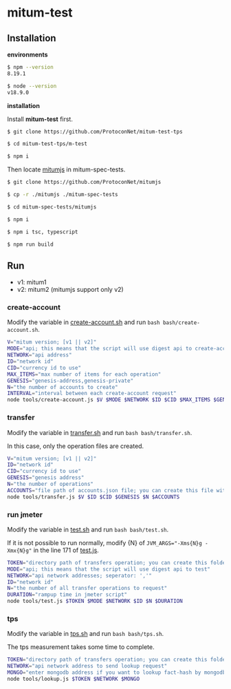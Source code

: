 # mitum-test

## Installation

__environments__

```sh
$ npm --version
8.19.1

$ node --version
v18.9.0
```

__installation__

Install __mitum-test__ first.

```sh
$ git clone https://github.com/ProtoconNet/mitum-test-tps

$ cd mitum-test-tps/m-test

$ npm i
```

Then locate [mitumjs](https://github.com/ProtoconNet/mitumjs) in mitum-spec-tests.

```sh
$ git clone https://github.com/ProtoconNet/mitumjs

$ cp -r ./mitumjs ./mitum-spec-tests

$ cd mitum-spec-tests/mitumjs

$ npm i

$ npm i tsc, typescript

$ npm run build
```

## Run

* v1: mitum1
* v2: mitum2 (mitumjs support only v2)

### create-account

Modify the variable in [create-account.sh](bash/create-account.sh) and run `bash bash/create-account.sh`.

```sh
V="mitum version; [v1 || v2]"
MODE="api; this means that the script will use digest api to create-account"
NETWORK="api address"
ID="network id"
CID="currency id to use"
MAX_ITEMS="max number of items for each operation"
GENESIS="genesis-address,genesis-private"
N="the number of accounts to create" 
INTERVAL="interval between each create-account request"
node tools/create-account.js $V $MODE $NETWORK $ID $CID $MAX_ITEMS $GENESIS $N $INTERVAL
```

### transfer

Modify the variable in [transfer.sh](bash/transfer.sh) and run `bash bash/transfer.sh`.

In this case, only the operation files are created.

```sh
V="mitum version; [v1 || v2]"
ID="network id"
CID="currency id to use"
GENESIS="genesis address"
N="the number of operations"
ACCOUNTS="file path of accounts.json file; you can create this file with bash/create-account.sh"
node tools/transfer.js $V $ID $CID $GENESIS $N $ACCOUNTS
```

### run jmeter

Modify the variable in [test.sh](bash/test.sh) and run `bash bash/test.sh`.

If it is not possible to run normally, modify {N} of `JVM_ARGS="-Xms{N}g -Xmx{N}g"` in the line 171 of [test.js](tools/test.js).

```sh
TOKEN="directory path of transfers operation; you can create this folder with bash/transfer.sh"
MODE="api; this means that the script will use digest api to test"
NETWORK="api network addresses; seperator: ','"
ID="network id"
N="the number of all transfer operations to request"
DURATION="rampup time in jmeter script"
node tools/test.js $TOKEN $MODE $NETWORK $ID $N $DURATION
```

### tps

Modify the variable in [tps.sh](bash/tps.sh) and run `bash bash/tps.sh`.

The tps measurement takes some time to complete.

```sh
TOKEN="directory path of transfers operation; you can create this folder with bash/transfer.sh; run test.sh first"
NETWORK="api network address to send lookup request"
MONGO="enter mongodb address if you want to lookup fact-hash by mongodb instead of digest api"
node tools/lookup.js $TOKEN $NETWORK $MONGO
```